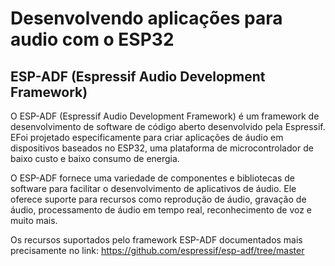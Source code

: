 # Desenvolvendo aplicações para audio com o ESP32

## ESP-ADF (Espressif Audio Development Framework)

O ESP-ADF (Espressif Audio Development Framework) é um framework de desenvolvimento de software de código aberto desenvolvido pela Espressif. EFoi projetado especificamente para criar aplicações de áudio em dispositivos baseados no ESP32, uma plataforma de microcontrolador de baixo custo e baixo consumo de energia.

O ESP-ADF fornece uma variedade de componentes e bibliotecas de software para facilitar o desenvolvimento de aplicativos de áudio. Ele oferece suporte para recursos como reprodução de áudio, gravação de áudio, processamento de áudio em tempo real, reconhecimento de voz e muito mais.

Os recursos suportados pelo framework ESP-ADF documentados mais precisamente no link:
https://github.com/espressif/esp-adf/tree/master


